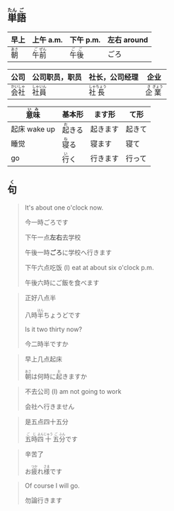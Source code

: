 ## <ruby>単<rt>たん</rt>語</rb><rt>ご</rt></ruby>

| 早上                                  | 上午 a.m.                                                    | 下午 p.m.                                                    | 左右 around |
| ------------------------------------- | ------------------------------------------------------------ | ------------------------------------------------------------ | ----------- |
| <ruby><rb>朝</rb><rt>あさ</rt></ruby> | <ruby><rb>午</rb><rt>ご</rt></ruby><ruby><rb>前</rb><rt>ぜん</rt></ruby> | <ruby><rb>午</rb><rt>ご</rt></ruby><ruby><rb>後</rb><rt>ご</rt></ruby> | ごろ        |

| 公司                                                         | 公司职员，职员                              | 社长，公司经理                                | 企业                                        |
| ------------------------------------------------------------ | ------------------------------------------- | --------------------------------------------- | ------------------------------------------- |
| <ruby><rb>会</rb><rt>かい</rt></ruby><ruby><rb>社</rb><rt>しゃ</rt></ruby> | <ruby>社<rt>しゃ</rt>員<rt>いん</rt></ruby> | <ruby>社<rt>しゃ</rt>長<rt>ちょう</rt></ruby> | <ruby>企<rt>き</rt>業<rt>ぎょう</rt></ruby> |



| <ruby>意<rt>い</rt>味<rt>み</rt></ruby> | 基本形                         | ます形   | て形   |
| --------------------------------------- | ------------------------------ | -------- | ------ |
| 起床 wake up                            | <ruby>起<rt>お</rt>きる</ruby> | 起きます | 起きて |
| 睡觉                                    | <ruby>寝<rt>ね</rt>る</ruby>   | 寝ます   | 寝て   |
| go                                      | <ruby>行<rt>い</rt>く</ruby>   | 行きます | 行って |



## <ruby><rb>句</rb><rt>く</rt></ruby>

> It's about one o'clock now.
>
> 今一時ごろです
>
> 下午一点**左右**去学校
>
> 午後一時**ごろ**に学校へ行きます
>
> 下午六点吃饭 (I) eat at about six o'clock p.m.
>
> 午後六時にご飯を食べます

> 正好八点半
>
> 八時<ruby><rb>半</rb><rt>はん</rt></ruby>ちょうどです
>
> Is it two thirty now?
>
> 今二時半ですか

> 早上几点起床
>
> <ruby><rb>朝</rb><rt>あさ</rt></ruby>は何時に<ruby><rb>起</rb><rt>お</rt></ruby>きますか

> 不去公司 (I) am not going to work
>
> 会社へ行きません

> 是五点四十五分
>
> <ruby><rb>五</rb><rt>ご</rt></ruby><ruby><rb>時</rb><rt>じ</rt></ruby><ruby><rb>四</rb><rt>よん</rt></ruby><ruby><rb>十</rb><rt>じゅう</rt></ruby><ruby><rb>五</rb><rt>ご</rt></ruby><ruby><rb>分</rb><rt>ふん</rt></ruby>です

> 辛苦了
>
> お<ruby>疲<rt>つか</rt>れ</ruby><ruby>様<rt>さま</rt></ruby>です

> Of course I will go.
>
> 勿論行きます